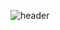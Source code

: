![header](https://capsule-render.vercel.app/api?type=waving&color=gradient&height=120&animation=fadeIn&section=footer&text=🌟🌠☄️🌃&fontAlign=70)

